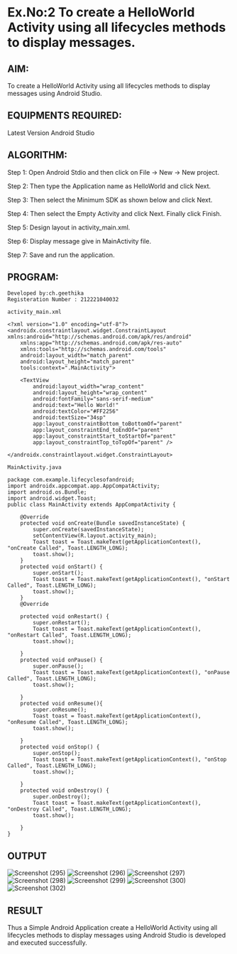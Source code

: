 # Ex.No:2 To create a HelloWorld Activity using all lifecycles methods to display messages.


## AIM:

To create a HelloWorld Activity using all lifecycles methods to display messages using Android Studio.

## EQUIPMENTS REQUIRED:

Latest Version Android Studio

## ALGORITHM:

Step 1: Open Android Stdio and then click on File -> New -> New project.

Step 2: Then type the Application name as HelloWorld and click Next. 

Step 3: Then select the Minimum SDK as shown below and click Next.

Step 4: Then select the Empty Activity and click Next. Finally click Finish.

Step 5: Design layout in activity_main.xml.

Step 6: Display message give in MainActivity file.

Step 7: Save and run the application.

## PROGRAM:
```
Developed by:ch.geethika
Registeration Number : 212221040032
```
```
activity_main.xml

<?xml version="1.0" encoding="utf-8"?>
<androidx.constraintlayout.widget.ConstraintLayout xmlns:android="http://schemas.android.com/apk/res/android"
    xmlns:app="http://schemas.android.com/apk/res-auto"
    xmlns:tools="http://schemas.android.com/tools"
    android:layout_width="match_parent"
    android:layout_height="match_parent"
    tools:context=".MainActivity">

    <TextView
        android:layout_width="wrap_content"
        android:layout_height="wrap_content"
        android:fontFamily="sans-serif-medium"
        android:text="Hello World!"
        android:textColor="#FF2256"
        android:textSize="34sp"
        app:layout_constraintBottom_toBottomOf="parent"
        app:layout_constraintEnd_toEndOf="parent"
        app:layout_constraintStart_toStartOf="parent"
        app:layout_constraintTop_toTopOf="parent" />

</androidx.constraintlayout.widget.ConstraintLayout>
```
```
MainActivity.java

package com.example.lifecyclesofandroid;
import androidx.appcompat.app.AppCompatActivity;
import android.os.Bundle;
import android.widget.Toast;
public class MainActivity extends AppCompatActivity {

    @Override
    protected void onCreate(Bundle savedInstanceState) {
        super.onCreate(savedInstanceState);
        setContentView(R.layout.activity_main);
        Toast toast = Toast.makeText(getApplicationContext(), "onCreate Called", Toast.LENGTH_LONG);
        toast.show();
    }
    protected void onStart() {
        super.onStart();
        Toast toast = Toast.makeText(getApplicationContext(), "onStart Called", Toast.LENGTH_LONG);
        toast.show();
    }
    @Override

    protected void onRestart() {
        super.onRestart();
        Toast toast = Toast.makeText(getApplicationContext(), "onRestart Called", Toast.LENGTH_LONG);
        toast.show();

    }
    protected void onPause() {
        super.onPause();
        Toast toast = Toast.makeText(getApplicationContext(), "onPause Called", Toast.LENGTH_LONG);
        toast.show();

    }
    protected void onResume(){
        super.onResume();
        Toast toast = Toast.makeText(getApplicationContext(), "onResume Called", Toast.LENGTH_LONG);
        toast.show();

    }
    protected void onStop() {
        super.onStop();
        Toast toast = Toast.makeText(getApplicationContext(), "onStop Called", Toast.LENGTH_LONG);
        toast.show();

    }
    protected void onDestroy() {
        super.onDestroy();
        Toast toast = Toast.makeText(getApplicationContext(), "onDestroy Called", Toast.LENGTH_LONG);
        toast.show();

    }
}
```
## OUTPUT
![Screenshot (295)](https://github.com/chgeethika/lifecyclemethods/assets/142209368/3ddf0fe8-e6ff-4a8b-88f2-88d3b996ee5b)
![Screenshot (296)](https://github.com/chgeethika/lifecyclemethods/assets/142209368/3d5c06a0-a8cd-4847-a9e8-e195f77b24b7)
![Screenshot (297)](https://github.com/chgeethika/lifecyclemethods/assets/142209368/79403547-1666-459f-b65f-b7336345c86f)
![Screenshot (298)](https://github.com/chgeethika/lifecyclemethods/assets/142209368/0b516caf-f14f-4d8b-80e5-1c48be1591d0)
![Screenshot (299)](https://github.com/chgeethika/lifecyclemethods/assets/142209368/9a3b9830-490d-4953-bbef-3c0cc8ac81c5)
![Screenshot (300)](https://github.com/chgeethika/lifecyclemethods/assets/142209368/53fe7a59-2971-4ac8-94fc-16e6a68a13aa)
![Screenshot (302)](https://github.com/chgeethika/lifecyclemethods/assets/142209368/f46bf606-b540-4083-82f8-a438c540ea75)

## RESULT
Thus a Simple Android Application create a HelloWorld Activity using all lifecycles methods to display messages using Android Studio is developed and executed successfully.
